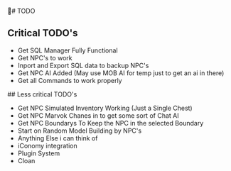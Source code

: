 # TODO

## Critical TODO's
<ul>
<li>Get SQL Manager Fully Functional</li>
<li>Get NPC's to work</li>
<li>Inport and Export SQL data to backup NPC's</li>
<li>Get NPC AI Added (May use MOB AI for temp just to get an ai in there)</li>
<li>Get all Commands to work properly</li>
</ul>
## Less critical TODO's
<ul>
<li>Get NPC Simulated Inventory Working (Just a Single Chest)</li>
<li> Get NPC Marvok Chanes in to get some sort of Chat AI</li>
<li>Get NPC Boundarys To Keep the NPC in the selected Boundary</li>
<li>Start on Random Model Building by NPC's</li>
<li>Anything Else i can think of</li>
<li>iConomy integration</li>
<li>Plugin System</li>
<li>Cloan</li>
</ul>